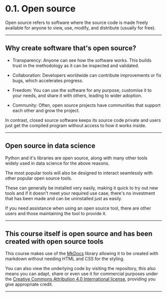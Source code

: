 # 0.1. Open source

Open source refers to software where the source code is made freely available for anyone to view, use, modify, and distribute (usually for free). 

---

## Why create software that's open source?

- Transparency: Anyone can see how the software works. This builds trust in the methodology as it can be inspected and validated.

- Collaboration: Developers worldwide can contribute improvements or fix bugs, which accelerates progress.

- Freedom: You can use the software for any purpose, customise it to your needs, and share it with others, leading to wider adoption.

- Community: Often, open source projects have communities that support each other and grow the project. 

In contrast, closed source software keeps its source code private and users just get the compiled program without access to how it works inside.

---

## Open source in data science

Python and it's libraries are open source, along with many other tools widely used in data science for the above reasons.

The most popular tools will also be designed to interact seamlessly with other popular open source tools.

These can generally be installed very easily, making it quick to try out new tools and if it doesn't meet your required use case, there's no investment that has been made and can be uninstalled just as easily.

If you need assistance when using an open source tool, there are other users and those maintaining the tool to provide it.

---

## This course itself is open source and has been created with open source tools

This course makes use of the [MkDocs](https://www.mkdocs.org/) library allowing it to be created with markdown without needing HTML and CSS for the styling. 

You can also view the underlying code by visiting the repository, this also means you can adapt, share or even use it for commercial purposes under the [Creative Commons Attribution 4.0 International license](https://creativecommons.org/licenses/by/4.0/deed.en), providing you give appropriate credit.

---

